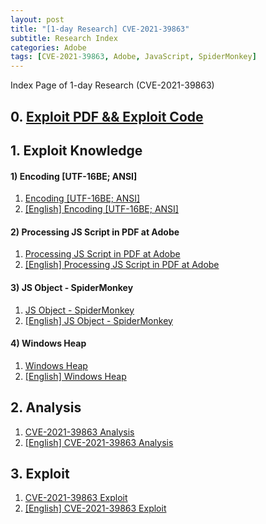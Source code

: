 ```yaml
---
layout: post
title: "[1-day Research] CVE-2021-39863"
subtitle: Research Index
categories: Adobe
tags: [CVE-2021-39863, Adobe, JavaScript, SpiderMonkey]
---
```


Index Page of 1-day Research (CVE-2021-39863)

## 0. [Exploit PDF && Exploit Code](https://github.com/WHS-SEGFAULT/CVE-2021-39863)

## 1. Exploit Knowledge

#### 1) Encoding [UTF-16BE; ANSI]

1. [Encoding [UTF-16BE; ANSI]](https://whs-segfault.github.io/adobe/2024/08/20/Encoding.html)
2. [[English] Encoding [UTF-16BE; ANSI]](https://whs-segfault.github.io/adobe/2024/08/13/English-Encoding.html)

#### 2) Processing JS Script in PDF at Adobe

1. [Processing JS Script in PDF at Adobe](https://whs-segfault.github.io/adobe/2024/08/21/Processing-JS-Script-in-PDF-at-Adobe.html)
2. [[English] Processing JS Script in PDF at Adobe](https://whs-segfault.github.io/adobe/2024/08/14/English-Processing-JS-Script-in-PDF-at-Adobe.html)

#### 3) JS Object - SpiderMonkey

1. [JS Object - SpiderMonkey](https://whs-segfault.github.io/adobe/2024/08/22/JS-Object-SpiderMonkey.html)
2. [[English] JS Object - SpiderMonkey](https://whs-segfault.github.io/adobe/2024/08/15/English-JS-Object-SpiderMonkey.html)

#### 4) Windows Heap

1. [Windows Heap](https://whs-segfault.github.io/adobe/2024/08/23/Windows-Heap.html)
2. [[English] Windows Heap](https://whs-segfault.github.io/adobe/2024/08/16/English-Windows-Heap.html)

## 2. Analysis

1. [CVE-2021-39863 Analysis](https://whs-segfault.github.io/adobe/2024/08/24/CVE-2021-39863-Analysis.html)
2. [[English] CVE-2021-39863 Analysis](https://whs-segfault.github.io/adobe/2024/08/17/English-CVE-2021-39863-Analysis.html)

## 3. Exploit

1. [CVE-2021-39863 Exploit](https://whs-segfault.github.io/adobe/2024/08/25/CVE-2021-39863-Exploit.html)
2. [[English] CVE-2021-39863 Exploit](https://whs-segfault.github.io/adobe/2024/08/18/English-CVE-2021-39863-Exploit.html)
